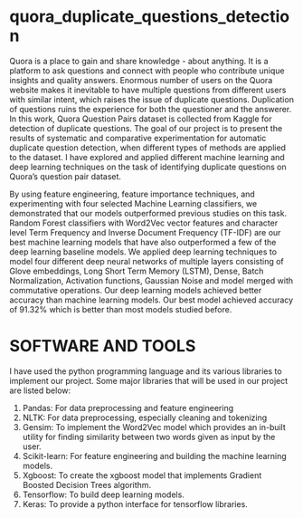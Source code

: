 # quora_duplicate_questions_detection
Quora is a place to gain and share knowledge - about anything. It is a platform to ask questions and connect with people who contribute unique insights and quality answers. Enormous number of users on the Quora website makes it inevitable to have multiple questions from different users with similar intent, which raises the issue of duplicate questions. Duplication of questions ruins the experience for both the questioner and the answerer. In this work, Quora Question Pairs dataset is collected from Kaggle for detection of duplicate questions. The goal of our project is to present the results of systematic and comparative experimentation for automatic duplicate question detection, when different types of methods are applied to the dataset. I have explored and applied different machine learning and deep learning techniques on the task of identifying duplicate questions on Quora’s question pair dataset. 

By using feature engineering, feature importance techniques, and experimenting with four selected Machine Learning classifiers, we demonstrated that our models outperformed previous studies on this task. Random Forest classifiers with Word2Vec vector features and character level Term Frequency and Inverse Document Frequency (TF-IDF) are our best machine learning models that have also outperformed a few of the deep learning baseline models. We applied deep learning techniques to model four different deep neural networks of multiple layers consisting of Glove embeddings, Long Short Term Memory (LSTM), Dense, Batch Normalization, Activation functions, Gaussian Noise and model merged with commutative operations. Our deep learning models achieved better accuracy than machine learning models. Our best model achieved accuracy of 91.32% which is better than most models studied before.
# SOFTWARE AND TOOLS
I have used the python programming language and its various libraries to implement our project. Some major libraries that will be used in our project are listed below:
1. Pandas: For data preprocessing and feature engineering
2. NLTK: For data preprocessing, especially cleaning and tokenizing
3. Gensim: To implement the Word2Vec model which provides an in-built utility for
finding similarity between two words given as input by the user.
4. Scikit-learn: For feature engineering and building the machine learning models.
5. Xgboost: To create the xgboost model that implements Gradient Boosted
Decision Trees algorithm.
6. Tensorflow: To build deep learning models.
7. Keras: To provide a python interface for tensorflow libraries.

